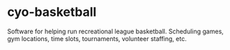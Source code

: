 # cyo-basketball
Software for helping run recreational league basketball. Scheduling games, gym locations, time slots, tournaments, volunteer staffing, etc.
